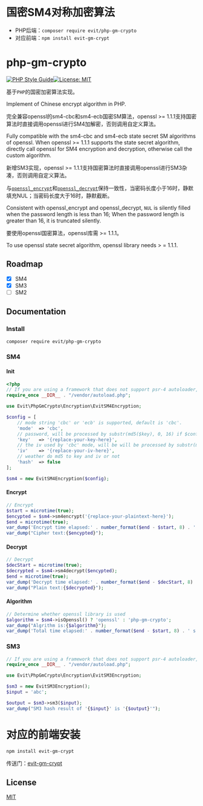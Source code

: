 # 国密SM4对称加密算法

- PHP后端：```composer require evit/php-gm-crypto```
- 对应前端：```npm install evit-gm-crypt```

# php-gm-crypto

[![PHP Style Guide](https://img.shields.io/badge/Language-PHP-brightgreen.svg)](https://www.php-fig.org/psr/)[![License: MIT](https://img.shields.io/badge/License-MIT-yellow.svg)](https://opensource.org/licenses/MIT) 

基于`PHP`的国密加密算法实现。

Implement of Chinese encrypt algorithm in PHP.

完全兼容openssl的sm4-cbc和sm4-ecb国密SM算法，openssl >= 1.1.1支持国密算法时直接调用openssl进行SM4加解密，否则调用自定义算法。

Fully compatible with the sm4-cbc and sm4-ecb state secret SM algorithms of openssl. When openssl >= 1.1.1 supports the state secret algorithm, directly call openssl for SM4 encryption and decryption, otherwise call the custom algorithm.

新增SM3实现，openssl >= 1.1.1支持国密算法时直接调用openssl进行SM3杂凑，否则调用自定义算法。

与[`openssl_encrypt`](https://www.php.net/manual/en/function.openssl-encrypt.php)和[`openssl_decrypt`](https://www.php.net/manual/en/function.openssl-decrypt.php)保持一致性，当密码长度小于16时，静默填充NUL；当密码长度大于16时，静默截断。

Consistent with openssl_encrypt and openssl_decrypt, `NUL` is silently filled when the password length is less than 16; When the password length is greater than 16, it is truncated silently.

要使用openssl国密算法，openssl库需 >= 1.1.1。

To use openssl state secret algorithm, openssl library needs > = 1.1.1.

## Roadmap

- [x] SM4
- [x] SM3
- [ ] SM2

## Documentation

### Install

```bash
composer require evit/php-gm-crypto
```

### SM4

#### Init

```php
<?php
// If you are using a framework that does not support psr-4 autoloader, you need to explicitly import package from the vendor directory.
require_once __DIR__ . "/vendor/autoload.php";

use Evit\PhpGmCrypto\Encryption\EvitSM4Encryption;

$config = [
    // mode string 'cbc' or 'ecb' is supported, default is 'cbc'.
    'mode'  => 'cbc',
    // password, will be processed by substr(md5($key), 0, 16) if $config['hash']
    'key'   => '{replace-your-key-here}',
    // the iv used by 'cbc' mode, will be will be processed by substr(md5($iv), 0, 16) if $config['hash']
    'iv'    => '{replace-your-iv-here}',
    // weather do md5 to key and iv or not
    'hash'  => false
];

$sm4 = new EvitSM4Encryption($config);
```

#### Encrypt

```php
// Encrypt
$start = microtime(true);
$encypted = $sm4->sm4encrypt('{replace-your-plaintext-here}');
$end = microtime(true);
var_dump('Encrypt time elapsed:' . number_format($end - $start, 8) . ' s');
var_dump("Cipher text:{$encypted}");
```

#### Decrypt

```php
// Decrypt
$decStart = microtime(true);
$decrypted = $sm4->sm4decrypt($encypted);
$end = microtime(true);
var_dump('Decrypt time elapsed:' . number_format($end - $decStart, 8) . ' s');
var_dump("Plain text:{$decrypted}");
```

#### Algorithm
```php
// Determine whether openssl library is used
$algorithm = $sm4->isOpenssl() ? 'openssl' : 'php-gm-crypto';
var_dump("Algrithm is:{$algorithm}");
var_dump('Total time elapsed:' . number_format($end - $start, 8) . ' s');
```

### SM3

``` php
// If you are using a framework that does not support psr-4 autoloader, you need to explicitly import package from the vendor directory.
require_once __DIR__ . "/vendor/autoload.php";

use Evit\PhpGmCrypto\Encryption\EvitSM3Encryption;

$sm3 = new EvitSM3Encryption();
$input = 'abc';

$output = $sm3->sm3($input);
var_dump("SM3 hash result of '{$input}' is '{$output}'");
```

# 对应的前端安装

```
npm install evit-gm-crypt
```

传送门：[evit-gm-crypt](https://github.com/Endy-c/gm-crypt)

## License

[MIT](LICENSE)
